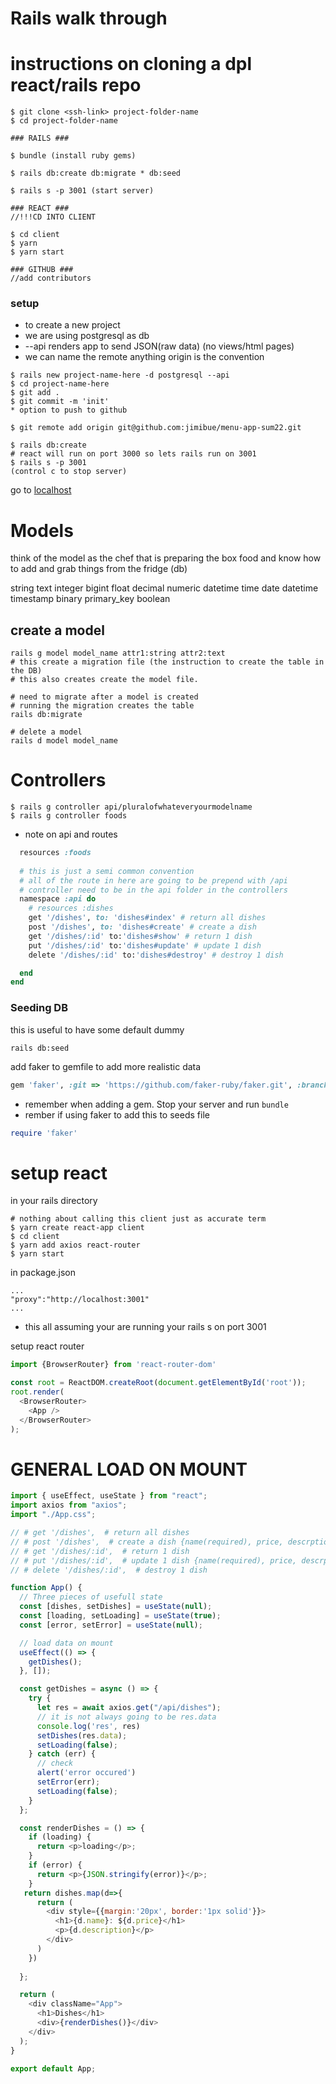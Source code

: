 # Rails walk through

# instructions on cloning a dpl react/rails repo
```
$ git clone <ssh-link> project-folder-name
$ cd project-folder-name

### RAILS ###

$ bundle (install ruby gems)

$ rails db:create db:migrate * db:seed

$ rails s -p 3001 (start server)

### REACT ###
//!!!CD INTO CLIENT

$ cd client
$ yarn
$ yarn start

### GITHUB ###
//add contributors
```

### setup

- to create a new project
- we are using postgresql as db
- --api renders app to send JSON(raw data) (no views/html pages)
- we can name the remote anything origin is the convention

```
$ rails new project-name-here -d postgresql --api
$ cd project-name-here
$ git add .
$ git commit -m 'init'
* option to push to github

$ git remote add origin git@github.com:jimibue/menu-app-sum22.git

$ rails db:create
# react will run on port 3000 so lets rails run on 3001
$ rails s -p 3001
(control c to stop server)

```
go to [localhost](http://localhost:3001/)


# Models

think of the model as the chef that is preparing the box food and know how to add and grab things from the fridge (db)

string
text
integer
bigint
float
decimal
numeric
datetime
time
date
datetime
timestamp
binary
primary_key
boolean


## create a model
```
rails g model model_name attr1:string attr2:text
# this create a migration file (the instruction to create the table in the DB)
# this also creates create the model file.

# need to migrate after a model is created
# running the migration creates the table
rails db:migrate

# delete a model
rails d model model_name
```

# Controllers
```
$ rails g controller api/pluralofwhateveryourmodelname
$ rails g controller foods

```

* note on api and routes
```ruby
  resources :foods
  
  # this is just a semi common convention
  # all of the route in here are going to be prepend with /api
  # controller need to be in the api folder in the controllers
  namespace :api do 
    # resources :dishes
    get '/dishes', to: 'dishes#index' # return all dishes
    post '/dishes', to: 'dishes#create' # create a dish
    get '/dishes/:id' to:'dishes#show' # return 1 dish
    put '/dishes/:id' to:'dishes#update' # update 1 dish
    delete '/dishes/:id' to:'dishes#destroy' # destroy 1 dish

  end
end
```

### Seeding DB
this is useful to have some default dummy
```
rails db:seed
```
add faker to gemfile to add more realistic data

```ruby
gem 'faker', :git => 'https://github.com/faker-ruby/faker.git', :branch => 'master'
```

* remember when adding a gem.  Stop your server and run `bundle`
* rember if using faker to add this to seeds
file
```ruby
require 'faker'
```

# setup react
in your rails directory

```
# nothing about calling this client just as accurate term
$ yarn create react-app client
$ cd client
$ yarn add axios react-router
$ yarn start
```

in package.json
```
...
"proxy":"http://localhost:3001"
...
```
* this all assuming your are running your rails s on port 3001

setup react router
```javascript
import {BrowserRouter} from 'react-router-dom'

const root = ReactDOM.createRoot(document.getElementById('root'));
root.render(
  <BrowserRouter>
    <App />
  </BrowserRouter>
);
```

# GENERAL LOAD ON MOUNT

```javascript
import { useEffect, useState } from "react";
import axios from "axios";
import "./App.css";

// # get '/dishes',  # return all dishes
// # post '/dishes',  # create a dish {name(required), price, descrption}
// # get '/dishes/:id',  # return 1 dish
// # put '/dishes/:id',  # update 1 dish {name(required), price, descrption}
// # delete '/dishes/:id',  # destroy 1 dish

function App() {
  // Three pieces of usefull state
  const [dishes, setDishes] = useState(null);
  const [loading, setLoading] = useState(true);
  const [error, setError] = useState(null);

  // load data on mount
  useEffect(() => {
    getDishes();
  }, []);

  const getDishes = async () => {
    try {
      let res = await axios.get("/api/dishes");
      // it is not always going to be res.data
      console.log('res', res)
      setDishes(res.data);
      setLoading(false);
    } catch (err) {
      // check
      alert('error occured')
      setError(err);
      setLoading(false);
    }
  };

  const renderDishes = () => {
    if (loading) {
      return <p>loading</p>;
    }
    if (error) {
      return <p>{JSON.stringify(error)}</p>;
    }
   return dishes.map(d=>{
      return (
        <div style={{margin:'20px', border:'1px solid'}}>
          <h1>{d.name}: ${d.price}</h1>
          <p>{d.description}</p>
        </div>
      )
    })
 
  };

  return (
    <div className="App">
      <h1>Dishes</h1>
      <div>{renderDishes()}</div>
    </div>
  );
}

export default App;
```



```



